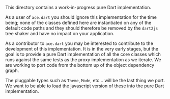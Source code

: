 This directory contains a work-in-progress pure Dart implementation.

As a user of `ace.dart` you should ignore this implementation for the time 
being; none of the classes defined here are instantiated on any of the default
code paths and they should therefore be removed by the `dart2js` tree shaker and
have no impact on your application.

As a contributor to `ace.dart` you may be interested to contribute to the 
development of this implementation.  It is in the very early stages, but the 
goal is to provide a pure Dart implementation of all the core classes which runs
against the same tests as the proxy implementation as we iterate.  We are 
working to port code from the bottom up of the object dependency graph.

The pluggable types such as `Theme`, `Mode`, etc... will be the last thing we
port.  We want to be able to load the javascript version of these into the pure
Dart implementation.

